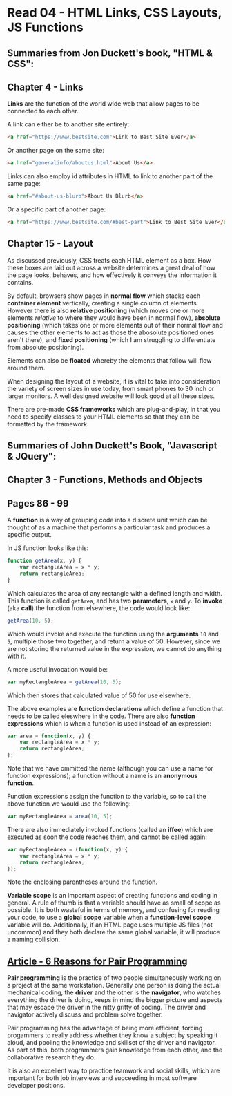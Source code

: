 # Read 04 - HTML Links, CSS Layouts, JS Functions

## Summaries from Jon Duckett's book, "HTML & CSS":

## Chapter 4 - Links

**Links** are the function of the world wide web that allow pages to be connected to each other.

A link can either be to another site entirely:

```HTML
<a href="https://www.bestsite.com">Link to Best Site Ever</a>
```

Or another page on the same site:

```HTML
<a href="generalinfo/aboutus.html">About Us</a>
```

Links can also employ id attributes in HTML to link to another part of the same page:

```HTML
<a href="#about-us-blurb">About Us Blurb</a>
```

Or a specific part of another page:

```HTML
<a href="https://www.bestsite.com/#best-part">Link to Best Site Ever</a>
```

## Chapter 15 - Layout

As discussed previously, CSS treats each HTML element as a box. How these boxes are laid out across a website determines a great deal of how the page looks, behaves, and how effectively it conveys the information it contains.

By default, browsers show pages in **normal flow** which stacks each **container element** vertically, creating a single column of elements. However there is also **relative positioning** (which moves one or more elements *relative* to where they would have been in normal flow), **absolute positioning** (which takes one or more elements out of their normal flow and causes the other elements to act as those the abosolute positioned ones aren't there), and **fixed positioning** (which I am struggling to differentiate from absolute positioning).

Elements can also be **floated** whereby the elements that follow will flow around them.

When designing the layout of a website, it is vital to take into consideration the variety of screen sizes in use today, from smart phones to 30 inch or larger monitors. A well designed website will look good at all these sizes.

There are pre-made **CSS frameworks** which are plug-and-play, in that you need to specify classes to your HTML elements so that they can be formatted by the framework.


## Summaries of John Duckett's Book, "Javascript & JQuery":

## Chapter 3 - Functions, Methods and Objects
## Pages 86 - 99

A **function** is a way of grouping code into a discrete unit which can be thought of as a machine that performs a particular task and produces a specific output.

In JS function looks like this:

```javascript
function getArea(x, y) {
    var rectangleArea = x * y;
    return rectangleArea;
}
```
Which calculates the area of any rectangle with a defined length and width. This function is called `getArea`, and has two **parameters**, `x` and `y`. To **invoke** (aka **call**) the function from elsewhere, the code would look like:

```javascript
getArea(10, 5);
```

Which would invoke and execute the function using the **arguments** `10` and `5`, multiple those two together, and return a value of 50. However, since we are not storing the returned value in the expression, we cannot do anything with it.

A more useful invocation would be:

```javascript
var myRectangleArea = getArea(10, 5);
```

Which then stores that calculated value of 50 for use elsewhere.

The above examples are **function declarations** which define a function that needs to be called eleswhere in the code. There are also **function expressions** which is when a function is used instead of an expression:

```javascript
var area = function(x, y) {
    var rectangleArea = x * y;
    return rectangleArea;
};
```

Note that we have ommitted the name (although you can use a name for function expressions); a function without a name is an **anonymous function**.

Function expressions assign the function to the variable, so to call the above function we would use the following:

```javascript
var myRectangleArea = area(10, 5);
```

There are also immediately invoked functions (called an **iffee**) which are executed as soon the code reaches them, and cannot be called again:

```javascript
var myRectangleArea = (function(x, y) {
    var rectangleArea = x * y;
    return rectangleArea;
});
```

Note the enclosing parentheses around the function.

**Variable scope** is an important aspect of creating functions and coding in general. A rule of thumb is that a variable should have as small of scope as possible. It is both wasteful in terms of memory, and confusing for reading your code, to use a **global scope** variable when a **function-level scope** variable will do. Additionally, if an HTML page uses multiple JS files (not uncommon) and they both declare the same global variable, it will produce a naming collision.


## [Article - 6 Reasons for Pair Programming](https://www.codefellows.org/blog/6-reasons-for-pair-programming/)

**Pair programming** is the practice of two people simultaneously working on a project at the same workstation. Generally one person is doing the actual mechanical coding, the **driver** and the other is the **navigator**, who watches everything the driver is doing, keeps in mind the bigger picture and aspects that may escape the driver in the nitty gritty of coding. The driver and navigator actively discuss and problem solve together.

Pair programming has the advantage of being more efficient, forcing progammers to really address whether they know a subject by speaking it aloud, and pooling the knowledge and skillset of the driver and navigator. As part of this, both programmers gain knowledge from each other, and the collaborative research they do.

It is also an excellent way to practice teamwork and social skills, which are important for both job interviews and succeeding in most software developer positions.